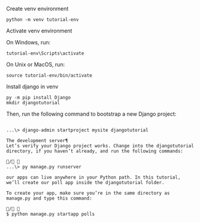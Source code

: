 Create venv environment

```
python -m venv tutorial-env
```

Activate venv environment

On Windows, run:
```
tutorial-env\Scripts\activate
```
On Unix or MacOS, run:
```
source tutorial-env/bin/activate
```

Install django in venv

```
py -m pip install Django
mkdir djangotutorial
```
Then, run the following command to bootstrap a new Django project:

```

...\> django-admin startproject mysite djangotutorial

The development server¶
Let’s verify your Django project works. Change into the djangotutorial directory, if you haven’t already, and run the following commands:

/ 
...\> py manage.py runserver

our apps can live anywhere in your Python path. In this tutorial, we’ll create our poll app inside the djangotutorial folder.

To create your app, make sure you’re in the same directory as manage.py and type this command:

/ 
$ python manage.py startapp polls

```

